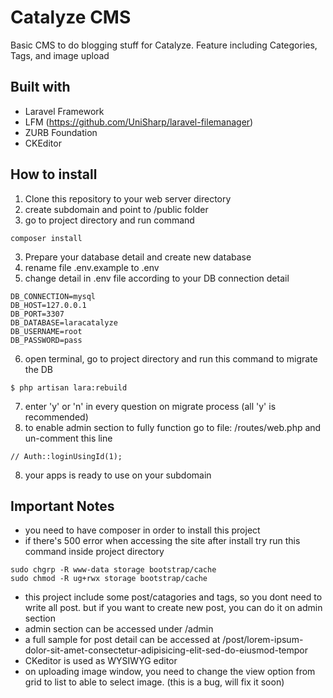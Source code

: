 # Catalyze CMS
Basic CMS to do blogging stuff for Catalyze. Feature including Categories, Tags, and image upload

## Built with
* Laravel Framework
* LFM (https://github.com/UniSharp/laravel-filemanager)
* ZURB Foundation
* CKEditor

## How to install
1. Clone this repository to your web server directory
2. create subdomain and point to /public folder
3. go to project directory and run command
```
composer install
```
3. Prepare your database detail and create new database
4. rename file .env.example to .env
5. change detail in .env file according to your DB connection detail
```
DB_CONNECTION=mysql
DB_HOST=127.0.0.1
DB_PORT=3307
DB_DATABASE=laracatalyze
DB_USERNAME=root
DB_PASSWORD=pass
```
6. open terminal, go to project directory and run this command to migrate the DB
```
$ php artisan lara:rebuild
```
7. enter 'y' or 'n' in every question on migrate process (all 'y' is recommended)
8. to enable admin section to fully function go to file: /routes/web.php and un-comment this line
```
// Auth::loginUsingId(1);
```
8. your apps is ready to use on your subdomain

## Important Notes
* you need to have composer in order to install this project
* if there's 500 error when accessing the site after install try run this command inside project directory
```
sudo chgrp -R www-data storage bootstrap/cache
sudo chmod -R ug+rwx storage bootstrap/cache
```
* this project include some post/catagories and tags, so you dont need to write all post. but if you want to create new post, you can do it on admin section
* admin section can be accessed under /admin
* a full sample for post detail can be accessed at /post/lorem-ipsum-dolor-sit-amet-consectetur-adipisicing-elit-sed-do-eiusmod-tempor
* CKeditor is used as WYSIWYG editor
* on uploading image window, you need to change the view option from grid to list to able to select image. (this is a bug, will fix it soon)
